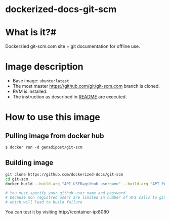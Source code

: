 # dockerized-docs-git-scm

# What is it?#
Dockerzied git-scm.com site + git documentation for offline use.

# Image description #
- Base image: `ubuntu:latest`
- The most master https://github.com/git/git-scm.com branch is cloned.
- RVM is installed.
- The instruction as described in [README](https://github.com/git/git-scm.com) are executed.

# How to use this image #

## Pulling image from docker hub
```console
$ docker run -d genadipost/git-scm
```

## Building image
```sh
git clone https://github.com/dockerized-docs/git-scm
cd git-scm
docker build --build-arg "API_USER=github_username" --build-arg "API_PASS=github_password" -t genadipost/docs-git-scm .

# You must specify your github user name and password 
# because non registred users are limited in number of API calls to github.com
# which will lead to build failure
```
You can test it by visiting http://container-ip:8080
